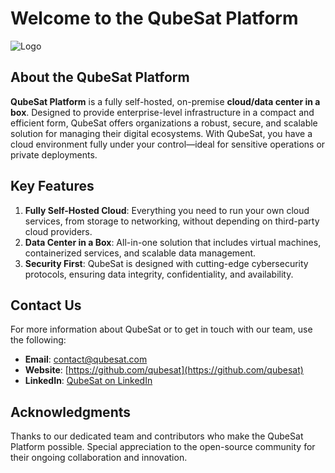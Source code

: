 # Welcome to the QubeSat Platform

![Logo](https://avatars.githubusercontent.com/u/180658182?s=200&v=4)

## About the QubeSat Platform

**QubeSat Platform** is a fully self-hosted, on-premise **cloud/data center in a box**. Designed to provide enterprise-level infrastructure in a compact and efficient form, QubeSat offers organizations a robust, secure, and scalable solution for managing their digital ecosystems. With QubeSat, you have a cloud environment fully under your control—ideal for sensitive operations or private deployments.

## Key Features

1. **Fully Self-Hosted Cloud**: Everything you need to run your own cloud services, from storage to networking, without depending on third-party cloud providers.
2. **Data Center in a Box**: All-in-one solution that includes virtual machines, containerized services, and scalable data management.
3. **Security First**: QubeSat is designed with cutting-edge cybersecurity protocols, ensuring data integrity, confidentiality, and availability.

## Contact Us

For more information about QubeSat or to get in touch with our team, use the following:

- **Email**: contact@qubesat.com
- **Website**: [https://github.com/qubesat](https://github.com/qubesat)
- **LinkedIn**: [QubeSat on LinkedIn](https://www.linkedin.com/company/qubesat)

## Acknowledgments

Thanks to our dedicated team and contributors who make the QubeSat Platform possible. Special appreciation to the open-source community for their ongoing collaboration and innovation.
